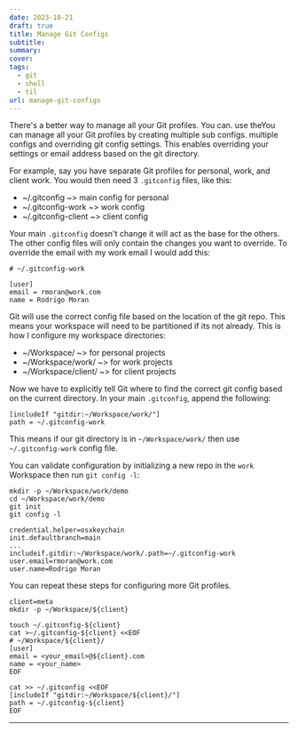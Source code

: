 ```yaml
---
date: 2023-10-21
draft: true
title: Manage Git Configs
subtitle: 
summary: 
cover: 
tags:
  - git
  - shell
  - til
url: manage-git-configs
---
```

There's a better way to manage all your Git profiles. You can. use theYou can manage all your Git profiles by creating multiple sub configs. multiple configs and overriding git config settings. This enables overriding your settings or email address based on the git directory.

For example, say you have separate Git profiles for personal, work, and client work. You would then need 3 `.gitconfig` files, like this:

- ~/.gitconfig ~> main config for personal
- ~/.gitconfig-work ~> work config
- ~/.gitconfig-client ~> client config

Your main `.gitconfig` doesn't change it will act as the base for the others. The other config files will only contain the changes you want to override. To override the email with my work email I would add this:

```text
# ~/.gitconfig-work
 
[user]
email = rmoran@work.com
name = Rodrigo Moran
```

Git will use the correct config file based on the location of the git repo. This means your workspace will need to be partitioned if its not already. This is how I configure my workspace directories:

- ~/Workspace/ ~> for personal projects
- ~/Workspace/work/ ~> for work projects
- ~/Workspace/client/ ~> for client projects

Now we have to explicitly tell Git where to find the correct git config based on the current directory. In your main `.gitconfig`, append the following:

```text
[includeIf "gitdir:~/Workspace/work/"]
path = ~/.gitconfig-work
```

This means if our git directory is in `~/Workspace/work/` then use `~/.gitconfig-work` config file.

You can validate configuration by initializing a new repo in the `work` Workspace then run `git config -l`:

```shell
mkdir -p ~/Workspace/work/demo
cd ~/Workspace/work/demo
git init
git config -l

credential.helper=osxkeychain
init.defaultbranch=main
...
includeif.gitdir:~/Workspace/work/.path=~/.gitconfig-work
user.email=rmoran@work.com
user.name=Rodrigo Moran
```

You can repeat these steps for configuring more Git profiles.

```shell
client=meta
mkdir -p ~/Workspace/${client}

touch ~/.gitconfig-${client}
cat >~/.gitconfig-${client} <<EOF
# ~/Workspace/${client}/
[user]
email = <your_email>@${client}.com
name = <your_name>
EOF

cat >> ~/.gitconfig <<EOF
[includeIf "gitdir:~/Workspace/${client}/"]
path = ~/.gitconfig-${client}
EOF
```

---